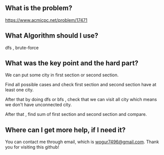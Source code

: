 ## What is the problem?

<https://www.acmicpc.net/problem/17471>

## What Algorithm should I use?

dfs , brute-force

## What was the key point and the hard part?

We can put some city in first section or second section.

Find all possible cases and check first section and second section have at least one city.

After that by doing dfs or bfs , check that we can visit all city which means we don't have unconnected city.

After that , find sum of first section and second section and compare.

## Where can I get more help, if I need it?

You can contact me through email, which is wogur7496@gmail.com.
Thank you for visiting this github!

